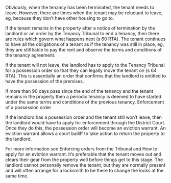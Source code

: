 Obviously, when the tenancy has been terminated, the tenant needs to leave. However, there are times when the tenant may be reluctant to leave, eg, because they don’t have other housing to go to.

If the tenant remains in the property after a notice of termination by the landlord or an order by the Tenancy Tribunal to end a tenancy, then there are rules which govern what happens next (s 60 RTA). The tenant continues to have all the obligations of a tenant as if the tenancy was still in place, eg, they are still liable to pay the rent and observe the terms and conditions of the tenancy agreement.

If the tenant will not leave, the landlord has to apply to the Tenancy Tribunal for a possession order so that they can legally move the tenant on (s 64 RTA). This is essentially an order that confirms that the landlord is entitled to have the possession of the premises.

If more than 90 days pass since the end of the tenancy and the tenant remains in the property then a periodic tenancy is deemed to have started under the same terms and conditions of the previous tenancy.
Enforcement of a possession order

If the landlord has a possession order and the tenant still won’t leave, then the landlord would have to apply for enforcement through the District Court. Once they do this, the possession order will become an eviction warrant.
An eviction warrant allows a court bailiff to take action to return the property to the landlord.

For more information see Enforcing orders from the Tribunal and How to apply for an eviction warrant. It’s preferable that the tenant moves out and clears their gear from the property well before things get to this stage.
The landlord cannot personally remove the tenant, but they are normally present and will often arrange for a locksmith to be there to change the locks at the same time.